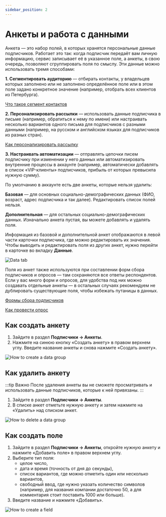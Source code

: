 ```yaml
---
sidebar_position: 2
---
```


# Анкеты и работа с данными
Анкета — это набор полей, в которых хранятся персональные данные подписчиков. Работает это так: когда подписчик передаёт вам личную информацию, сервис записывает её в указанное поле, а анкеты, в свою очередь, позволяют сгруппировать поля по смыслу. Эти данные можно использовать тремя способами:

**1. Сегментировать аудиторию** — отбирать контакты, у владельцев которых заполнено или не заполнено определённое поле или в этом поле задано конкретное значение (например, отобрать всех клиентов из Петербурга).

[Что такое сегмент контактов](../lists-and-segments/what-is-segment.md)

**2. Персонализировать рассылки** — использовать данные подписчика в письме (например, обратиться к нему по имени) или настраивать несколько вариантов одного письма для подписчиков с разными данными (например, на русском и английском языках для подписчиков из разных стран).

[Как персонализировать рассылку](/docs/email-campaigns/personalization/how-to-personalize-campaign.md)

**3. Настраивать автоматизации** — отправлять цепочки писем подписчику при изменении у него данных или автоматизировать внутренние процессы в аккаунте (например, автоматически добавлять в список «VIP-клиенты» подписчиков, прибыль от которых превысила нужную сумму). 

По умолчанию в аккаунте есть две анкеты, которые нельзя удалить:

**Базовая** — для основных социально-демографических данных (ФИО, возраст, адрес подписчика и так далее). Редактировать список полей нельзя.

**Дополнительная** — для остальных социально-демографических данных. Изначально анкета пустая, вы можете добавлять и удалять поля.

Информация из базовой и дополнительной анкет отображаются в левой части карточки подписчика, где можно редактировать их значения. Чтобы выводить и редактировать поля из других анкет, нужно перейти в карточке во вкладку **Данные**.

![Data tab](./assets\data-groups/data-tab.gif) <br/>

Поля из анкет также используются при составлении форм сбора подписчиков и опросов — там сохраняются все ответы респондентов. Если у вас много форм и опросов, для удобства под них можно создавать отдельные анкеты — в остальных случаях рекомендуем не дублировать существующие поля, чтобы избежать путаницы в данных.

[Формы сбора подписчиков](/docs/forms/signup-forms.md)

[Как провести опрос](/docs/forms/how-to-conduct-a-poll.md)

## Как создать анкету
1. Зайдите в раздел **Подписчики → Анкеты**.
2. Нажмите на синюю кнопку «Создать анкету» в правом верхнем углу. Введите название анкеты и снова нажмите «Создать анкету».

![How to create a data group](./assets\data-groups/how-to-create-a-data-group.gif) <br/>

## Как удалить анкету
:::tip Важно
После удаления анкеты вы не сможете просматривать и использовать данные подписчиков, которые к ней привязаны.
:::
1. Зайдите в раздел **Подписчики → Анкеты**.
2. В списке анкет отметьте нужную анкету и затем нажмите на «Удалить» над списком анкет.

![How to delete a data group](./assets\data-groups/how-to-delete-a-data-group.png) <br/>

## Как создать поле
1. Зайдите в раздел **Подписчики → Анкеты**, откройте нужную анкету и нажмите «Добавить поле» в правом верхнем углу.
2. Выберите тип поля:
    - целое число,
    - дата и время (точность от дня до секунды),
    - список вариантов, где можно отметить один или несколько вариантов,
    - свободный ввод, где нужно указать количество символов (например, для названия компании достаточно 50, а для комментария стоит поставить 1000 или больше).
3. Введите название и нажмите «Добавить».

![How to create a field](./assets\data-groups/how-to-create-a-field.gif) <br/>